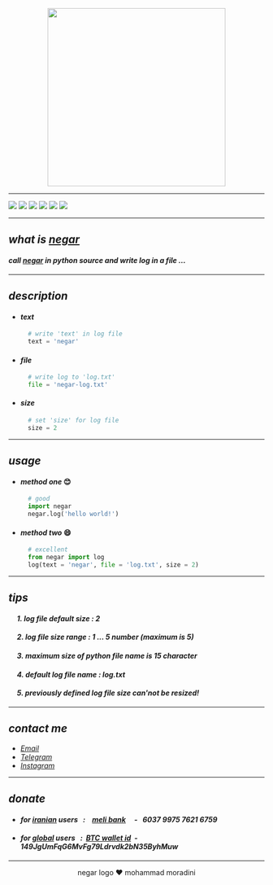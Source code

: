 <p align="center">
  <img width="350" height="350" src="https://raw.githubusercontent.com/sys113/negar/master/negar.png">
</p>

---

![](https://img.shields.io/github/stars/SYS113/negar.svg)
![](https://img.shields.io/badge/language-python-orange.svg)
![](https://img.shields.io/github/forks/SYS113/negar.svg)
![](https://img.shields.io/github/release/SYS113/negar.svg)
![](https://img.shields.io/github/issues/SYS113/negar.svg)
![](https://img.shields.io/badge/license-GPL3-informational.svg)

---
## *what is <ins>negar</ins>*
#### *call <ins>negar</ins> in python source and write log in a file</ins> ...<br />*
---
## *description*
  + #### *text*
    ```python
      # write 'text' in log file
      text = 'negar' 
    ```
  + #### *file*
    ```python
      # write log to 'log.txt'
      file = 'negar-log.txt' 
    ```
  + #### *size*
    ```python
      # set 'size' for log file 
      size = 2
    ```
---
## *usage*
  + #### *method one* :blush:
    ```python
      # good
      import negar
      negar.log('hello world!')
    ```
  + #### *method two* :smile:
    ```python
      # excellent
      from negar import log
      log(text = 'negar', file = 'log.txt', size = 2)
    ```
---
## *tips*
#### *&nbsp;&nbsp;&nbsp;&nbsp; 1. log file default size : 2*
#### *&nbsp;&nbsp;&nbsp;&nbsp; 2. log file size range : 1 ... 5 number (maximum is 5)*
#### *&nbsp;&nbsp;&nbsp;&nbsp; 3. maximum size of python file name is 15 character*
#### *&nbsp;&nbsp;&nbsp;&nbsp; 4. default log file name : log.txt*
#### *&nbsp;&nbsp;&nbsp;&nbsp; 5. previously defined log file size can'not be resized!*
---
## *contact me* 
* *[Email](https://051.SYS113@gmail.com)*
* *[Telegram](https://t.me/SYS113/)*
* *[Instagram](https://instagram.com/sys113/)*
---
## *donate* 
+ #### *for <ins>iranian</ins> users &nbsp; :  &nbsp;&nbsp; <ins>meli bank</ins> &nbsp;&nbsp;&nbsp; - &nbsp; 6037 9975 7621 6759*
+ #### *for <ins>global</ins> users &nbsp; : &nbsp;<ins>BTC wallet id</ins>&nbsp; - &nbsp; 149JgUmFqG6MvFg79Ldrvdk2bN35ByhMuw*
---
<p style="text-align: center;">negar logo ❤️ mohammad moradini</p>
